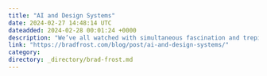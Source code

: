 ```yaml
---
title: "AI and Design Systems"
date: 2024-02-27 14:48:14 UTC
dateadded: 2024-02-28 00:01:24 +0000
description: "We’ve all watched with simultaneous fascination and trepidation as a flood of AI-powered tools continues to wash over the digital landscape. At Big Medium, we help complex organizations design at scale and pragmatically adopt new technologies, so naturally we’ve been […]"
link: "https://bradfrost.com/blog/post/ai-and-design-systems/"
category:
directory: _directory/brad-frost.md
---
```

